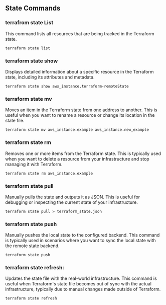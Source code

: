 ## State Commands

### terrafrom state List
This command lists all resources that are being tracked in the Terraform state.
```
terraform state list
```

### terraform state show
Displays detailed information about a specific resource in the Terraform state, including its attributes and metadata.
```
terraform state show aws_instance.terraform-remoteState
```

### terraform state mv
Moves an item in the Terraform state from one address to another. This is useful when you want to rename a resource or change its location in the state file.
```
terraform state mv aws_instance.example aws_instance.new_example
```

### terraform state rm
Removes one or more items from the Terraform state. This is typically used when you want to delete a resource from your infrastructure and stop managing it with Terraform.
```
terraform state rm aws_instance.example
```

### terraform state pull
Manually pulls the state and outputs it as JSON. This is useful for debugging or inspecting the current state of your infrastructure.
```
terraform state pull > terraform_state.json
```

### terraform state push
Manually pushes the local state to the configured backend. This command is typically used in scenarios where you want to sync the local state with the remote state backend.
```
terraform state push
```

### terraform state refresh:
Updates the state file with the real-world infrastructure. This command is useful when Terraform's state file becomes out of sync with the actual infrastructure, typically due to manual changes made outside of Terraform.
```
terraform state refresh
```
